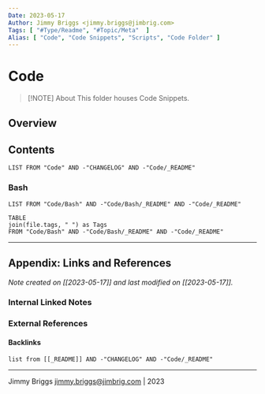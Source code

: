 ```yaml
---
Date: 2023-05-17
Author: Jimmy Briggs <jimmy.briggs@jimbrig.com>
Tags: [ "#Type/Readme", "#Topic/Meta"  ]
Alias: [ "Code", "Code Snippets", "Scripts", "Code Folder" ]
---
```


# Code

> [!NOTE] About
> This folder houses Code Snippets.

## Overview

## Contents

```dataview
LIST FROM "Code" AND -"CHANGELOG" AND -"Code/_README"
```

### Bash

```dataview
LIST FROM "Code/Bash" AND -"Code/Bash/_README" AND -"Code/_README"
```

```dataview
TABLE
join(file.tags, " ") as Tags
FROM "Code/Bash" AND -"Code/Bash/_README" AND -"Code/_README"
```

***

## Appendix: Links and References

*Note created on [[2023-05-17]] and last modified on [[2023-05-17]].*

### Internal Linked Notes

### External References

#### Backlinks

```dataview
list from [[_README]] AND -"CHANGELOG" AND -"Code/_README"
```


***

Jimmy Briggs <jimmy.briggs@jimbrig.com> | 2023

